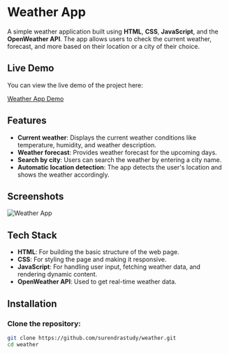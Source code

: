 # Weather App

A simple weather application built using **HTML**, **CSS**, **JavaScript**, and the **OpenWeather API**. The app allows users to check the current weather, forecast, and more based on their location or a city of their choice.

## Live Demo

You can view the live demo of the project here:

[Weather App Demo](https://aesthetic-starburst-10bb64.netlify.app/)

## Features

- **Current weather**: Displays the current weather conditions like temperature, humidity, and weather description.
- **Weather forecast**: Provides weather forecast for the upcoming days.
- **Search by city**: Users can search the weather by entering a city name.
- **Automatic location detection**: The app detects the user's location and shows the weather accordingly.

## Screenshots

![Weather App](https://res.cloudinary.com/dkiqoznwu/image/upload/v1735740198/your_screenshot_url.jpg)

<!-- Replace with actual screenshot URL -->

## Tech Stack

- **HTML**: For building the basic structure of the web page.
- **CSS**: For styling the page and making it responsive.
- **JavaScript**: For handling user input, fetching weather data, and rendering dynamic content.
- **OpenWeather API**: Used to get real-time weather data.

## Installation

### Clone the repository:

```bash
git clone https://github.com/surendrastudy/weather.git
cd weather
